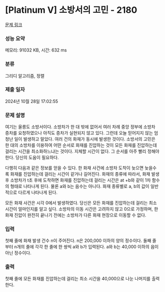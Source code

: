 # [Platinum V] 소방서의 고민 - 2180 

[문제 링크](https://www.acmicpc.net/problem/2180) 

### 성능 요약

메모리: 91032 KB, 시간: 632 ms

### 분류

그리디 알고리즘, 정렬

### 제출 일자

2024년 10월 28일 17:02:55

### 문제 설명

<p>여기는 울릉도 소방서이다. 소방차가 한 대 밖에 없어서 여러 차례 중앙 정부에 소방차 증차를 요청하였으나 아직도 증차가 실현되지 않고 있다. 그런데 오늘 믿어지지 않는 엄청난 일이 발생하고 말았다. 여러 건의 화재가 동시에 발생한 것이다. 소방서의 고민은 한 대의 소방차를 이용하여 어떤 순서로 화재를 진압하는 것이 모든 화재를 진압하는데 걸리는 시간을 최소화하느냐는 것이다. 지체할 시간이 없다. 그 순서를 아주 빨리 정해야 한다. 당신의 도움이 필요하다.</p>
<p>다행히 다음과 같은 정보를 얻을 수 있다. 한 화재 사건에 소방차 도착이 늦으면 늦을수록 화재를 진압하는데 걸리는 시간이 같거나 길어진다. 화재의 종류에 따라서, 화재 발생 후 소방차가 t초 후에 도착하면 화재를 진압하는데 걸리는 시간은 at +b와 같이 1차 함수의 형태로 나타나게 된다. 물론 a와 b는 음수는 아니다. 화재 종류별로 a, b의 값이 일반적으로 다르게 나타나게 된다.</p>
<p>모든 화재 사건은 시각 0에서 발생하였다. 당신은 모든 화재를 진압하는데 걸리는 최소 시간이 얼마인지를 알고 싶다. 소방차의 이동 시간은 고려하지 않고 0으로 가정하며, 한 화재 진압이 완전히 끝나기 전에는 소방차가 다른 화재 현장으로 이동할 수 없다.</p>

### 입력 

 <p>첫째 줄에 화재 발생 건수 n이 주어진다. n은 200,000 이하의 양의 정수이다. 둘째 줄부터 n개의 줄에 각각 한 줄에 한 쌍씩 a와 b가 입력된다. a와 b는 40,000 이하의 음이 아닌 정수이다.</p>

### 출력 

 <p>첫째 줄에 모든 화재를 진압하는데 걸리는 최소 시간을 40,000으로 나눈 나머지를 출력한다.</p>


